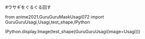 #ウサギをぐるぐる回す

from anime2021.GuruGuruMaskUsagi072 import GuruGuruUsagi,Usagi,test_shape,IPython

IPython.display.Image(test_shape(GuruGuruUsagi(image=Usagi)))
